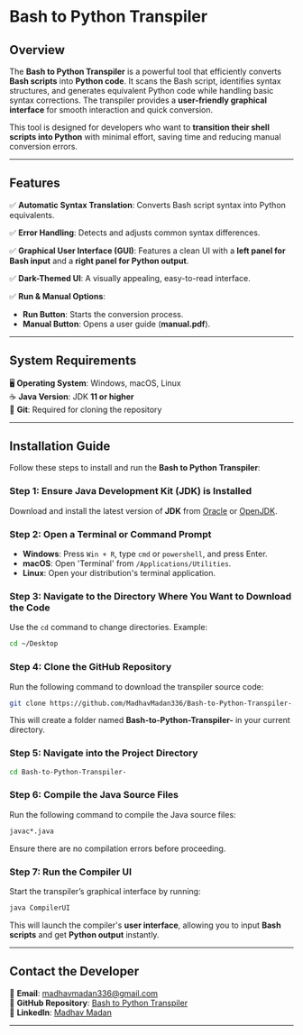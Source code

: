 # **Bash to Python Transpiler**

## **Overview**
The **Bash to Python Transpiler** is a powerful tool that efficiently converts **Bash scripts** into **Python code**. It scans the Bash script, identifies syntax structures, and generates equivalent Python code while handling basic syntax corrections. The transpiler provides a **user-friendly graphical interface** for smooth interaction and quick conversion.

This tool is designed for developers who want to **transition their shell scripts into Python** with minimal effort, saving time and reducing manual conversion errors.

---

## **Features**

✅ **Automatic Syntax Translation**: Converts Bash script syntax into Python equivalents.

✅ **Error Handling**: Detects and adjusts common syntax differences.

✅ **Graphical User Interface (GUI)**: Features a clean UI with a **left panel for Bash input** and a **right panel for Python output**.

✅ **Dark-Themed UI**: A visually appealing, easy-to-read interface.

✅ **Run & Manual Options**:
   - **Run Button**: Starts the conversion process.
   - **Manual Button**: Opens a user guide (**manual.pdf**).

---

## **System Requirements**

🖥 **Operating System**: Windows, macOS, Linux  
☕ **Java Version**: JDK **11 or higher**  
🔗 **Git**: Required for cloning the repository  

---

## **Installation Guide**

Follow these steps to install and run the **Bash to Python Transpiler**:

### **Step 1: Ensure Java Development Kit (JDK) is Installed**
Download and install the latest version of **JDK** from [Oracle](https://www.oracle.com/java/) or [OpenJDK](https://openjdk.org/).

### **Step 2: Open a Terminal or Command Prompt**
- **Windows**: Press `Win + R`, type `cmd` or `powershell`, and press Enter.
- **macOS**: Open 'Terminal' from `/Applications/Utilities`.
- **Linux**: Open your distribution's terminal application.

### **Step 3: Navigate to the Directory Where You Want to Download the Code**
Use the `cd` command to change directories. Example:
```sh
cd ~/Desktop
```

### **Step 4: Clone the GitHub Repository**
Run the following command to download the transpiler source code:
```sh
git clone https://github.com/MadhavMadan336/Bash-to-Python-Transpiler-.git
```
This will create a folder named **Bash-to-Python-Transpiler-** in your current directory.

### **Step 5: Navigate into the Project Directory**
```sh
cd Bash-to-Python-Transpiler-
```

### **Step 6: Compile the Java Source Files**
Run the following command to compile the Java source files:
```sh
javac*.java
```
Ensure there are no compilation errors before proceeding.

### **Step 7: Run the Compiler UI**
Start the transpiler’s graphical interface by running:
```sh
java CompilerUI
```
This will launch the compiler's **user interface**, allowing you to input **Bash scripts** and get **Python output** instantly.

---

## **Contact the Developer**
📧 **Email**: madhavmadan336@gmail.com  
🐙 **GitHub Repository**: [Bash to Python Transpiler](https://github.com/MadhavMadan336/Bash-to-Python-Transpiler-)  
🔗 **LinkedIn**: [Madhav Madan](https://www.linkedin.com/in/madhavmadan/)  

---



